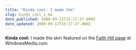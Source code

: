 ```yaml
---
title: "Kinda cool: I made the"
slug: kinda_cool_i_ma
date_published: 2000-09-12T15:17:27.000Z
date_updated: 2000-09-12T15:17:27.000Z
---
```


**Kinda cool:** I made the skin featured on the [Faith Hill page](http://windowsmedia.com/preview/faithhill/faithhill.asp) at WindowsMedia.com.
